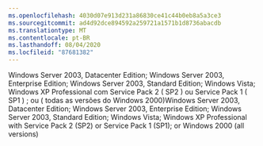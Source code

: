 ```yaml
---
ms.openlocfilehash: 4030d07e913d231a86830ce41c44b0eb8a5a3ce3
ms.sourcegitcommit: ad4d92dce894592a259721a1571b1d8736abacdb
ms.translationtype: MT
ms.contentlocale: pt-BR
ms.lasthandoff: 08/04/2020
ms.locfileid: "87681382"
---
```

<span data-ttu-id="83ba7-101">Windows Server 2003, Datacenter Edition; Windows Server 2003, Enterprise Edition; Windows Server 2003, Standard Edition; Windows Vista; Windows XP Professional com Service Pack 2 \( SP2 \) ou Service Pack 1 \( SP1 \) ; ou \( todas as versões do Windows 2000\)</span><span class="sxs-lookup"><span data-stu-id="83ba7-101">Windows Server 2003, Datacenter Edition; Windows Server 2003, Enterprise Edition; Windows Server 2003, Standard Edition; Windows Vista; Windows XP Professional with Service Pack 2 \(SP2\) or Service Pack 1 \(SP1\); or Windows 2000 \(all versions\)</span></span>
